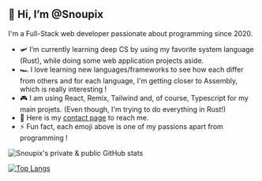 ## 👋 Hi, I’m @Snoupix

I'm a Full-Stack web developer passionate about programming since 2020.

- 🛩️ I’m currently learning deep CS by using my favorite system language (Rust), while doing some web application projects aside.
- 🏎️ I love learning new languages/frameworks to see how each differ from others and for each language, I'm getting closer to Assembly, which is really interesting !
- 🎮 I am using React, Remix, Tailwind and, of course, Typescript for my main projets. (Even though, I'm trying to do everything in Rust!)
- 🔫 Here is my [contact page](https://snoupix.dev/contact) to reach me.
- ⚡ Fun fact, each emoji above is one of my passions apart from programming !

![Snoupix's private & public GitHub stats](https://readmeapi.snoupix.dev/?username=Snoupix&show_icons=true&count_private=true&include_all_commits=true&theme=tokyonight&rank_icon=github)

[![Top Langs](https://readmeapi.snoupix.dev/top-langs/?username=Snoupix&exclude_repo=lifeinvader&hide=php,html,css,lua,javascript,vue&layout=compact&theme=tokyonight)](https://github.com/anuraghazra/github-readme-stats)
